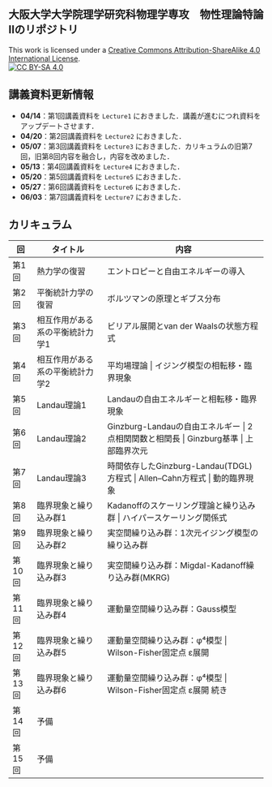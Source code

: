 ## 大阪大学大学院理学研究科物理学専攻　物性理論特論IIのリポジトリ
This work is licensed under a
[Creative Commons Attribution-ShareAlike 4.0 International License][cc-by-sa].<br>
[![CC BY-SA 4.0][cc-by-sa-image]][cc-by-sa]

[cc-by-sa]: http://creativecommons.org/licenses/by-sa/4.0/
[cc-by-sa-image]: https://licensebuttons.net/l/by-sa/4.0/88x31.png
[cc-by-sa-shield]: https://img.shields.io/badge/License-CC%20BY--SA%204.0-lightgrey.svg

## 講義資料更新情報

- **04/14**：第1回講義資料を `Lecture1` におきました．講義が進むにつれ資料をアップデートさせます．  
- **04/20**：第2回講義資料を `Lecture2` におきました．  
- **05/07**：第3回講義資料を `Lecture3` におきました．カリキュラムの旧第7回，旧第8回内容を融合し，内容を改めました．  
- **05/13**：第4回講義資料を `Lecture4` におきました．  
- **05/20**：第5回講義資料を `Lecture5` におきました．  
- **05/27**：第6回講義資料を `Lecture6` におきました．
- **06/03**：第7回講義資料を `Lecture7` におきました．  


## カリキュラム

| 回 | タイトル | 内容 |
|----|----------|------|
| 第1回  | 熱力学の復習                         | エントロピーと自由エネルギーの導入 |
| 第2回  | 平衡統計力学の復習                   | ボルツマンの原理とギブス分布 |
| 第3回  | 相互作用がある系の平衡統計力学1       | ビリアル展開とvan der Waalsの状態方程式 |
| 第4回  | 相互作用がある系の平衡統計力学2       | 平均場理論 \| イジング模型の相転移・臨界現象 |
| 第5回  | Landau理論1                         | Landauの自由エネルギーと相転移・臨界現象 |
| 第6回  | Landau理論2                         | Ginzburg-Landauの自由エネルギー \| 2点相関関数と相関長 \| Ginzburg基準 \| 上部臨界次元 |
| 第7回  | Landau理論3                         | 時間依存したGinzburg-Landau(TDGL)方程式 \| Allen–Cahn方程式 \| 動的臨界現象 |
| 第8回  | 臨界現象と繰り込み群1                 | Kadanoffのスケーリング理論と繰り込み群 \| ハイパースケーリング関係式 |
| 第9回  | 臨界現象と繰り込み群2                 | 実空間繰り込み群：1次元イジング模型の繰り込み群|
| 第10回 | 臨界現象と繰り込み群3                 | 実空間繰り込み群：Migdal-Kadanoff繰り込み群(MKRG) |
| 第11回 | 臨界現象と繰り込み群4                 | 運動量空間繰り込み群：Gauss模型|
| 第12回 | 臨界現象と繰り込み群5                 | 運動量空間繰り込み群：φ⁴模型 \| Wilson-Fisher固定点 ε展開 |
| 第13回 | 臨界現象と繰り込み群6                 | 運動量空間繰り込み群：φ⁴模型 \| Wilson-Fisher固定点 ε展開 続き|
| 第14回 | 予備                                |  |
| 第15回 | 予備                                |  |
